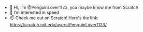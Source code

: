 - 👋 Hi, I’m @PenguinLover1123, you maybe know me from Scratch
- 👀 I’m interested in speed
- 📫 Check me out on Scratch! Here's the link: https://scratch.mit.edu/users/PenguinLover1123/

<!---
PenguinLover1123/PenguinLover1123 is a ✨ special ✨ repository because its `README.md` (this file) appears on your GitHub profile.
You can click the Preview link to take a look at your changes.
--->

